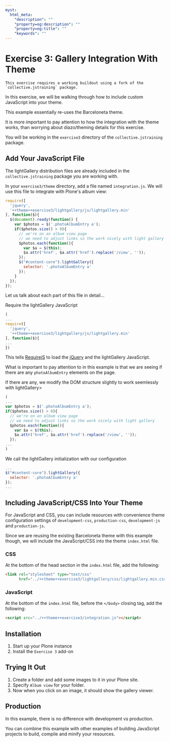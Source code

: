 ```yaml
---
myst:
  html_meta:
    "description": ""
    "property=og:description": ""
    "property=og:title": ""
    "keywords": ""
---
```


# Exercise 3: Gallery Integration With Theme

```{warning}
This exercise requires a working buildout using a fork of the `collective.jstraining` package.
```

In this exercise, we will be walking through how to include custom JavaScript into your theme.

This example essentially re-uses the Barceloneta theme.

It is more important to pay attention to how the integration with the theme works, than worrying about diazo/theming details for this exercise.

You will be working in the `exercise3` directory of the `collective.jstraining` package.

## Add Your JavaScript File

The lightGallery distribution files are already included in the `collective.jstraining` package you are working with.

In your `exercise3/theme` directory, add a file named `integration.js`.
We will use this file to integrate with Plone's album view:

```javascript
require([
  'jquery',
  '++theme++exercise3/lightgallery/js/lightgallery.min'
], function($){
  $(document).ready(function() {
    var $photos = $('.photoAlbumEntry a');
    if($photos.size() > 0){
      // we're on an album view page
      // we need to adjust links so the work nicely with light gallery
      $photos.each(function(){
        var $a = $(this);
        $a.attr('href', $a.attr('href').replace('/view', ''));
      });
      $("#content-core").lightGallery({
        selector: '.photoAlbumEntry a'
      });
    }
  });
});
```

Let us talk about each part of this file in detail...

Require the lightGallery JavaScript

```javascript
(
...
require([
  'jquery',
  '++theme++exercise3/lightgallery/js/lightgallery.min'
], function($){
...
})
```

This tells [RequirejS](https://requirejs.org/) to load the [jQuery](https://jquery.com/) and the lightGallery JavaScript.

What is important to pay attention to in this example is that we are seeing if there are any `photoAlbumEntry` elements on the page.

If there are any, we modify the DOM structure slightly to work seemlessly with lightGallery>

```javascript
(
...
var $photos = $('.photoAlbumEntry a');
if($photos.size() > 0){
  // we're on an album view page
  // we need to adjust links so the work nicely with light gallery
  $photos.each(function(){
    var $a = $(this);
    $a.attr('href', $a.attr('href').replace('/view', ''));
  });
...
)
```

We call the lightGallery initialization with our configuration

```javascript
...
$("#content-core").lightGallery({
  selector: '.photoAlbumEntry a'
});
...
```

## Including JavaScript/CSS Into Your Theme

For JavaScript and CSS, you can include resources with convenience theme configuration settings of `development-css`, `production-css`, `development-js` and `production-js`.

Since we are reusing the existing Barceloneta theme with this example though, we will include the JavaScript/CSS into the theme `index.html` file.

### CSS

At the bottom of the head section in the `index.html` file, add the following:

```html
<link rel="stylesheet" type="text/css"
      href="../++theme++exercise3/lightgallery/css/lightgallery.min.css" />
```

### JavaScript

At the bottom of the `index.html` file, before the `</body>` closing tag, add the following:

```html
<script src="../++theme++exercise3/integration.js"></script>
```

## Installation

1. Start up your Plone instance
2. Install the `Exercise 3` add-on

## Trying It Out

1. Create a folder and add some images to it in your Plone site.
2. Specify `Album view` for your folder.
3. Now when you click on an image, it should show the gallery viewer.

## Production

In this example, there is no difference with development vs production.

You can combine this example with other examples of building JavaScript projects to build, compile and minify your resources.
